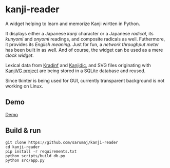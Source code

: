 # kanji-reader

A widget helping to learn and memorize Kanji wirtten in Python.

It displays either a Japanese *kanji* character or a Japanese *radical*, its *kunyomi* and *onyomi* readings, and composite radicals as well.
Futhermore, it provides its *English meaning*.
Just for fun, a *network throughput meter* has been built in as well. 
And of course, the widget can be used as a mere *clock widget*.

Lexical data from [Kradinf](http://nihongo.monash.edu/kradinf.html) and [Kanjidic](http://nihongo.monash.edu/kanjidic2/index.html), and SVG files originating with [KanjiVG project](http://kanjivg.tagaini.net/) are being stored in a SQLite database and reused.

Since tkinter is being used for GUI, currently transparent background is not working on Linux.

## Demo

[Demo](https://github.com/sarumaj/kanji-reader/assets/71898979/fb47966a-1582-4103-8682-19808e04f1d2)

## Build & run

```
git clone https://github.com/sarumaj/kanji-reader
cd kanji-reader
pip install -r requirements.txt
python scripts/build_db.py
python src/app.py
```
